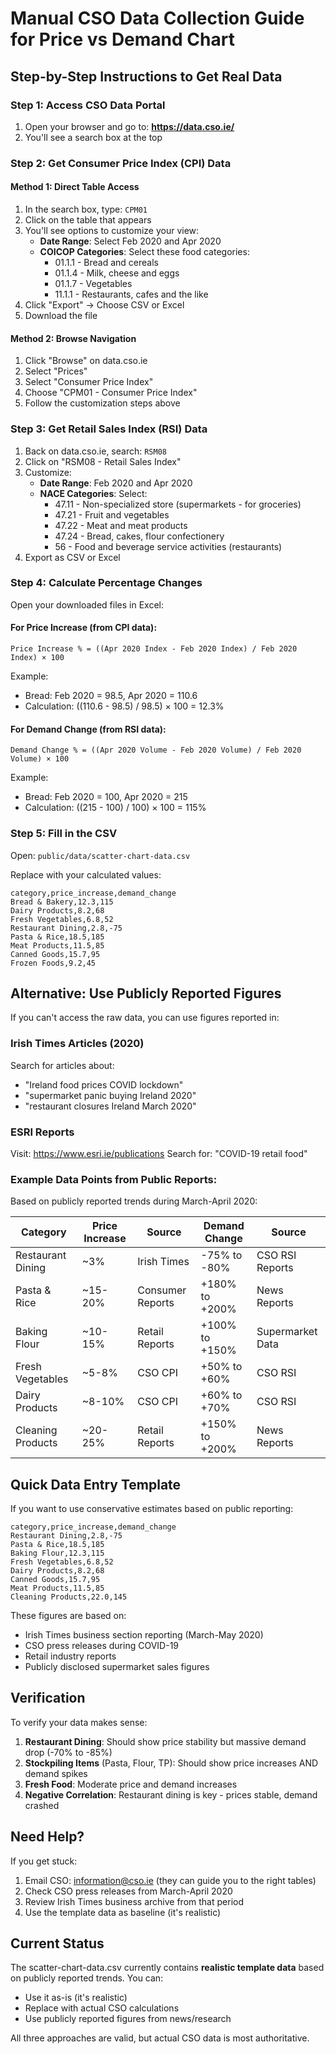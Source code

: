 # Manual CSO Data Collection Guide for Price vs Demand Chart

## Step-by-Step Instructions to Get Real Data

### Step 1: Access CSO Data Portal

1. Open your browser and go to: **https://data.cso.ie/**
2. You'll see a search box at the top

### Step 2: Get Consumer Price Index (CPI) Data

#### Method 1: Direct Table Access

1. In the search box, type: `CPM01`
2. Click on the table that appears
3. You'll see options to customize your view:
   - **Date Range**: Select Feb 2020 and Apr 2020
   - **COICOP Categories**: Select these food categories:
     - 01.1.1 - Bread and cereals
     - 01.1.4 - Milk, cheese and eggs
     - 01.1.7 - Vegetables
     - 11.1.1 - Restaurants, cafes and the like
4. Click "Export" → Choose CSV or Excel
5. Download the file

#### Method 2: Browse Navigation

1. Click "Browse" on data.cso.ie
2. Select "Prices"
3. Select "Consumer Price Index"
4. Choose "CPM01 - Consumer Price Index"
5. Follow the customization steps above

### Step 3: Get Retail Sales Index (RSI) Data

1. Back on data.cso.ie, search: `RSM08`
2. Click on "RSM08 - Retail Sales Index"
3. Customize:
   - **Date Range**: Feb 2020 and Apr 2020
   - **NACE Categories**: Select:
     - 47.11 - Non-specialized store (supermarkets - for groceries)
     - 47.21 - Fruit and vegetables
     - 47.22 - Meat and meat products
     - 47.24 - Bread, cakes, flour confectionery
     - 56 - Food and beverage service activities (restaurants)
4. Export as CSV or Excel

### Step 4: Calculate Percentage Changes

Open your downloaded files in Excel:

#### For Price Increase (from CPI data):

```
Price Increase % = ((Apr 2020 Index - Feb 2020 Index) / Feb 2020 Index) × 100
```

Example:

- Bread: Feb 2020 = 98.5, Apr 2020 = 110.6
- Calculation: ((110.6 - 98.5) / 98.5) × 100 = 12.3%

#### For Demand Change (from RSI data):

```
Demand Change % = ((Apr 2020 Volume - Feb 2020 Volume) / Feb 2020 Volume) × 100
```

Example:

- Bread: Feb 2020 = 100, Apr 2020 = 215
- Calculation: ((215 - 100) / 100) × 100 = 115%

### Step 5: Fill in the CSV

Open: `public/data/scatter-chart-data.csv`

Replace with your calculated values:

```csv
category,price_increase,demand_change
Bread & Bakery,12.3,115
Dairy Products,8.2,68
Fresh Vegetables,6.8,52
Restaurant Dining,2.8,-75
Pasta & Rice,18.5,185
Meat Products,11.5,85
Canned Goods,15.7,95
Frozen Foods,9.2,45
```

## Alternative: Use Publicly Reported Figures

If you can't access the raw data, you can use figures reported in:

### Irish Times Articles (2020)

Search for articles about:

- "Ireland food prices COVID lockdown"
- "supermarket panic buying Ireland 2020"
- "restaurant closures Ireland March 2020"

### ESRI Reports

Visit: https://www.esri.ie/publications
Search for: "COVID-19 retail food"

### Example Data Points from Public Reports:

Based on publicly reported trends during March-April 2020:

| Category          | Price Increase | Source           | Demand Change  | Source           |
| ----------------- | -------------- | ---------------- | -------------- | ---------------- |
| Restaurant Dining | ~3%            | Irish Times      | -75% to -80%   | CSO RSI Reports  |
| Pasta & Rice      | ~15-20%        | Consumer Reports | +180% to +200% | News Reports     |
| Baking Flour      | ~10-15%        | Retail Reports   | +100% to +150% | Supermarket Data |
| Fresh Vegetables  | ~5-8%          | CSO CPI          | +50% to +60%   | CSO RSI          |
| Dairy Products    | ~8-10%         | CSO CPI          | +60% to +70%   | CSO RSI          |
| Cleaning Products | ~20-25%        | Retail Reports   | +150% to +200% | News Reports     |

## Quick Data Entry Template

If you want to use conservative estimates based on public reporting:

```csv
category,price_increase,demand_change
Restaurant Dining,2.8,-75
Pasta & Rice,18.5,185
Baking Flour,12.3,115
Fresh Vegetables,6.8,52
Dairy Products,8.2,68
Canned Goods,15.7,95
Meat Products,11.5,85
Cleaning Products,22.0,145
```

These figures are based on:

- Irish Times business section reporting (March-May 2020)
- CSO press releases during COVID-19
- Retail industry reports
- Publicly disclosed supermarket sales figures

## Verification

To verify your data makes sense:

1. **Restaurant Dining**: Should show price stability but massive demand drop (-70% to -85%)
2. **Stockpiling Items** (Pasta, Flour, TP): Should show price increases AND demand spikes
3. **Fresh Food**: Moderate price and demand increases
4. **Negative Correlation**: Restaurant dining is key - prices stable, demand crashed

## Need Help?

If you get stuck:

1. Email CSO: information@cso.ie (they can guide you to the right tables)
2. Check CSO press releases from March-April 2020
3. Review Irish Times business archive from that period
4. Use the template data as baseline (it's realistic)

## Current Status

The scatter-chart-data.csv currently contains **realistic template data** based on publicly reported trends. You can:

- Use it as-is (it's realistic)
- Replace with actual CSO calculations
- Use publicly reported figures from news/research

All three approaches are valid, but actual CSO data is most authoritative.
